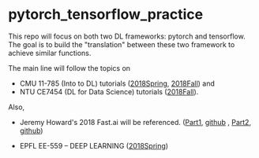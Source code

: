 # pytorch_tensorflow_practice
This repo will focus on both two DL frameworks: pytorch and tensorflow. The goal is to build the "translation" between these two framework to achieve similar functions.

The main line will follow the topics on 
* CMU 11-785 (Into to DL) tutorials ([2018Spring](https://github.com/cmudeeplearning11785/Spring2018-tutorials), [2018Fall](https://github.com/cmudeeplearning11785/Fall2018-tutorials)) and 
* NTU CE7454 (DL for Data Science) tutorials ([2018Fall](https://github.com/xbresson/CE7454_2018)).

Also, 
* Jeremy Howard's 2018 Fast.ai will be referenced. ([Part1](http://course.fast.ai/), [github](https://github.com/fastai/fastai/tree/master/courses/dl1) , [Part2](http://course.fast.ai/part2.html), [github](https://github.com/fastai/fastai/tree/master/courses/dl2))

* EPFL EE-559 – DEEP LEARNING ([2018Spring](https://documents.epfl.ch/users/f/fl/fleuret/www/dlc/))
